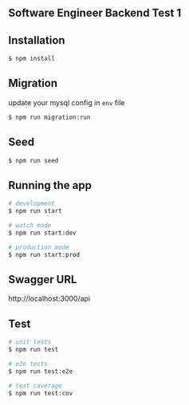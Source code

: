 ## Software Engineer Backend Test 1

## Installation

```bash
$ npm install
```

## Migration

update your mysql config in `env` file

```bash
$ npm run migration:run
```

## Seed
```bash
$ npm run seed
```

## Running the app

```bash
# development
$ npm run start

# watch mode
$ npm run start:dev

# production mode
$ npm run start:prod
```


## Swagger URL
http://localhost:3000/api

## Test

```bash
# unit tests
$ npm run test

# e2e tests
$ npm run test:e2e

# test coverage
$ npm run test:cov
```
